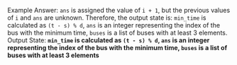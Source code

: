 Example Answer:
`ans` is assigned the value of `i + 1`, but the previous values of `i` and `ans` are unknown. Therefore, the output state is: `min_time` is calculated as `(t - s) % d`, `ans` is an integer representing the index of the bus with the minimum time, `buses` is a list of buses with at least 3 elements.
Output State: **`min_time` is calculated as `(t - s) % d`, `ans` is an integer representing the index of the bus with the minimum time, `buses` is a list of buses with at least 3 elements**